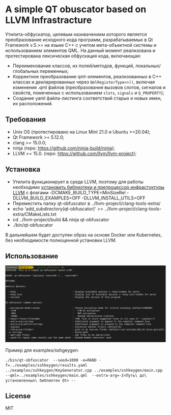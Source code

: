 # A simple QT obuscator based on LLVM Infrastracture

Утилита-обфускатор, целевым назнвачением которого является преобразование исходного кода программ, разрабатываемых в Qt Framework v.5.>= на языке C++ с учетом мета-объектной системы и использованием элементов QML. На данный момент реализована и протестирована лексическая обфускация кода, включающая: 
- Переименование классов, их полей/методов, функций, локальных/глобальных переменных;
- Корректное преобразование qml-элементов, реализованных в C++ классах и декларированных через `QmlRegisterType<>()`, включая изменения .qml файлов (преобразования вызовов  слотов, сигналов и свойств, помеченных с использованием `slots`, `signals` и `Q_PROPERTY`);
- Создание yaml файла-листинга соответствий старых и новых имен, их расположений.

## Требования

- Unix OS (протестировано на Linux Mint 21.0 и Ubuntu >=20.04);
- Qt Framework >= 5.12.0;
- clang >= 15.0.0;
- ninja (repo: https://github.com/ninja-build/ninja);
- LLVM >= 15.0. (repo: https://github.com/llvm/llvm-project);

## Установка
- Утилита функционирует в среде LLVM, поэтому для работы необходимо [установить библиотеки и препроцессор инфрастуктуры LLVM](https://llvm.org/docs/GettingStarted.html#getting-the-source-code-and-building-llvm) с флагами -DCMAKE_BUILD_TYPE=MinSizeRel -DLLVM_BUILD_EXAMPLES=OFF -DLLVM_INSTALL_UTILS=OFF
- Переместить папку qt-obfuscator в ../llvm-project/clang-tools-extra/
- echo 'add_subdirectory(qt-obfuscator)' >> ../llvm-project/clang-tools-extra/CMakeLists.txt
- cd ../llvm-project/build && ninja qt-obfuscator
- ./bin/qt-obfuscator

В дальнейшем будет доступен образ на основе Docker или Kubernetes, без необходимости полноценной установки LLVM.

## Использование

![alt text](https://github.com/Infernalum/llvm-qt-obfuscator/blob/main/Images/help%20ref.png "help reference")

Пример для examples/sshgeygen: 
```
./bin/qt-obfuscator  --seed=1000 -e=RAND -f=../examples/sshkeygen/results.yaml ../examples/sshkeygen/KeyGenerator.cpp ../examples/sshkeygen/main.cpp --qml=../examples/sshkeygen/main.qml  --extra-arg=-I<Путь\ до\ установленных\ библиотек Qt> --
```

## License

MIT

